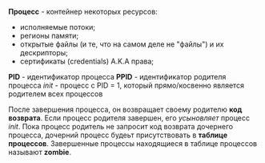 **Процесс** - контейнер некоторых ресурсов:
  + исполняемые потоки;
  + регионы памяти;
  + открытые файлы (и те, что на самом деле не "файлы") и их дескрипторы;
  + сертификаты (credentials) A.K.A права;

**PID** - идентификатор процесса
**PPID** - идентификатор родителя процесса
*init* - процесс с PID = 1, который прямо/косвенно является родителем всех процессов

После завершения процесса, он возвращает своему родителю **код возврата**. Если процесс родителя завершен,
его *усыновляет* процесс *init*. Пока процесс родитель не запросит код возврата дочернего процесса, дочерний процесс
будеьт присутствовать в **таблице процессов**. Завершенные процессы находящиеся в таблице процессов называют **zombie**.
